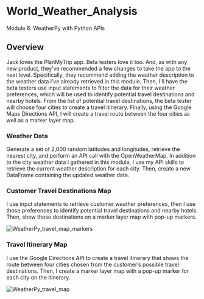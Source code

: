 # World_Weather_Analysis
Module 6: WeatherPy with Python APIs
## Overview
Jack loves the PlanMyTrip app. Beta testers love it too. And, as with any new product, they’ve recommended a few changes to take the app to the next level. Specifically, they recommend adding the weather description to the weather data I’ve already retrieved in this module. Then, I'll have the beta testers use input statements to filter the data for their weather preferences, which will be used to identify potential travel destinations and nearby hotels. From the list of potential travel destinations, the beta tester will choose four cities to create a travel itinerary. Finally, using the Google Maps Directions API, I will create a travel route between the four cities as well as a marker layer map.

### Weather Data
Generate a set of 2,000 random latitudes and longitudes, retrieve the nearest city, and perform an API call with the OpenWeatherMap. In addition to the city weather data I gathered in this module, I use my API skills to retrieve the current weather description for each city. Then, create a new DataFrame containing the updated weather data.



### Customer Travel Destinations Map
I use input statements to retrieve customer weather preferences, then I use those preferences to identify potential travel destinations and nearby hotels. Then, show those destinations on a marker layer map with pop-up markers.

![WeatherPy_travel_map_markers](https://user-images.githubusercontent.com/90117562/154835598-16b66c66-af8e-4793-80a7-66220ce0d511.png)


### Travel Itinerary Map
I use the Google Directions API to create a travel itinerary that shows the route between four cities chosen from the customer’s possible travel destinations. Then, I create a marker layer map with a pop-up marker for each city on the itinerary.

![WeatherPy_travel_map](https://user-images.githubusercontent.com/90117562/154835599-e84ef893-3a7f-4905-8cbb-efe1b9b4e4a8.png)
